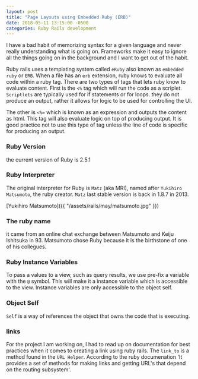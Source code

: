 ```yaml
---
layout: post
title: "Page Layouts using Embedded Ruby (ERB)"
date: 2018-05-11 13:15:00 -0500
categories: Ruby Rails development
---
```


I have a bad habit of memorizing syntax for a given language and never really understanding what is going on. Frameworks make it easy to ignore all the things going on in the background and I want to get out of the habit. 

Ruby rails uses a templating system called `eRuby` also known as `embedded ruby` or `ERB`. When a file has an `erb` extension, ruby knows to evaluate all code within a ruby tag. There are two types of tags that lets ruby know to evaluate content. First is the `<%` tag which will run the code as a scriplet. `Scriptlets` are typically used for if statements or for loops. they do not produce an output, rather it allows for logic to be used for controlling the UI. 

The other is `<%=` which is known as an expression and outputs the content as html. This tag will also evaluate logic on top of producing output. It is good practice not to use this type of tag unless the line of code is specific for producing an output. 

### Ruby Version
the current version of Ruby is 2.5.1

### Ruby Interpreter 
The original interpreter for Ruby is `Matz` (aka MRI), named after `Yukihiro Matsumoto`, the ruby creator. `Matz` last stable version is back in 1.8.7 in 2013.

[Yukihiro Matsumoto]({{ "/assets/rails/may/matsumoto.jpg" }})

### The ruby name
it came from an online chat exchange between Matsumoto and Keiju Ishitsuka in 93. Matsumoto chose Ruby because it is the birthstone of one of his collegues. 

### Ruby Instance Variables
To pass a values to a view, such as query results, we use pre-fix a variable with the `@` symbol. This will make it a instance variable which is accessible to the view. Instance variables are only accessible to the object self. 

### Object Self
`Self` is a way of references the object that owns the code that is executing. 

### links
For the project I am working on, I had to read up on documentation for best practices when it comes to creating a link using ruby rails. The `link_to` is a method found in the `URL Helper`. According to the ruby documenation 'It provides a set of methods for making links and getting URL's that depend on the routing subsystem'. 

